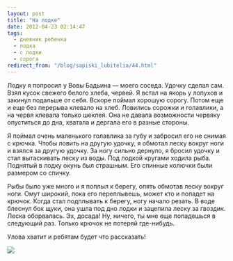 ```yaml
---
layout: post
title: "На лодке"
date: 2012-04-23 02:14:47
tags:
  - дневник ребенка
  - лодка
  - с лодки
  - сорога
redirect_from: "/blog/sapiski_lubitelia/44.html"
---
```

Лодку я попросил у Вовы Бадьина — моего соседа. Удочку сделал сам. Взял
кусок свежего белого хлеба, червей. Я встал на якорь у лопухов и закинул
подальше от себя. Вскоре поймал хорошую сорогу. Потом еще и еще без
перерыва клевало на хлеб. Ловились сорожки и голавлики, а на червя
клевала только шеклея. Она не давала возможности червяку опуститься до
дна, хватала и дергала его в разные стороны.

Я поймал очень маленького голавлика за губу и забросил его не снимая с
крючка. Чтобы ловить на другую удочку, я обмотал леску вокруг ноги и
взялся за другую удочку. За ногу сильно дернуло, я бросил удочку и стал
вытаскивать леску из воды. Под лодкой кругами ходила рыба. Поднятый в
лодку окунь был страшным. Его спинные колючки были размером со спичку.

Рыбы было уже много и я поплыл к берегу, опять обмотав леску вокруг
ноги. Омут широкий, пока его переплывешь, может кто и попадет на крючок.
Когда стал подплывать к берегу, ногу начало резать. В воде блеснул бок
щуки, она ушла под дно лодки и зацепила леску за гвоздик. Леска
оборвалась. Эх, досада! Ну, ничего, ты мне еще попадешься в следующий
раз. Только крючок не потеряй где-нибудь.

Улова хватит и ребятам будет что рассказать!

![](http://fishingguru.ru/uploads/images/00/00/01/2012/04/22/81ca17be63.jpg)
